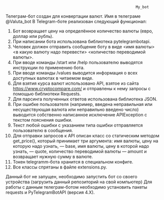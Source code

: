                                                                My_bot
Телеграм-бот создан для конвертации валют. Имя в телеграме  @Valuta_bot
В Telegram-боте реализован следующий функционал:
1.	Бот возвращает цену на определённое количество валюты (евро, доллар или рубль).
2.	При написании бота использована библиотека pytelegrambotapi.
3.	Человек должен отправить сообщение боту в виде <имя валюты> <в какую валюту надо перевести> <количество переводимой валюты>.
4.	При вводе команды /start или /help пользователю выводятся инструкции по применению бота.
5.	При вводе команды /values  выводится информация о всех доступных валютах в читаемом виде.
6.	Для взятия курса валют использовано API, взятое из сайта https://www.cryptocompare.com/ и отправлены к нему запросы с помощью библиотеки Requests.
7.	Для парсинга полученных ответов использована библиотека JSON.
8.	При ошибке пользователя (например, введена неправильная или несуществующая валюта или неправильно введено число) выводится собственно написанное исключение APIException с текстом пояснения ошибки.
9.	Текст любой ошибки с указанием типа ошибки отправляется пользователю в сообщения.
10.	Для отправки запросов к  API описан класс со статическим методом get_price(), который принимает три аргумента: имя валюты, цену на которую надо узнать, — base, имя валюты, цену в которой надо узнать, — quote, количество переводимой валюты — amount и возвращает нужную сумму в валюте.
11.	Токен telegramm-бота хранится в специальном конфиге.
12.	Все классы спрятаны в файле extensions.py.

Данный бот не запущен, необходимо запустить бот со своего устройства (загрузить данный репозиторий на свой компьютер) Для работы с данным телеграм-ботом необходимо установить пакеты requests и PyTelegramBotAPI (версия 4.X).


